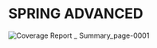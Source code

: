 # SPRING ADVANCED

![Coverage Report _ Summary_page-0001](https://github.com/user-attachments/assets/a24e45ef-efba-4307-b6ba-00d3f2db39be)
